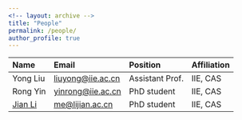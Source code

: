 ```yaml
---
<!-- layout: archive -->
title: "People"
permalink: /people/
author_profile: true
---
```


|Name|Email|Position|Affiliation|
|:---|:---|:---|:---|
Yong Liu|liuyong@iie.ac.cn|Assistant Prof.|IIE, CAS|
Rong Yin|yinrong@iie.ac.cn|PhD student|IIE, CAS|
[Jian Li](https://lijian.ac.cn)|me@lijian.ac.cn|PhD student|IIE, CAS|

<!--
More Postions:
Investigator
Postdoc
Graduate Student
Visiting Student
Collaborator
Alumnus
-->
